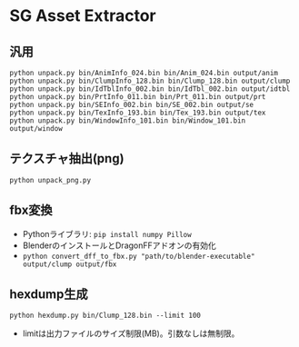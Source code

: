 # SG Asset Extractor
## 汎用
```
python unpack.py bin/AnimInfo_024.bin bin/Anim_024.bin output/anim
python unpack.py bin/ClumpInfo_128.bin bin/Clump_128.bin output/clump
python unpack.py bin/IdTblInfo_002.bin bin/IdTbl_002.bin output/idtbl
python unpack.py bin/PrtInfo_011.bin bin/Prt_011.bin output/prt
python unpack.py bin/SEInfo_002.bin bin/SE_002.bin output/se
python unpack.py bin/TexInfo_193.bin bin/Tex_193.bin output/tex
python unpack.py bin/WindowInfo_101.bin bin/Window_101.bin output/window
```

## テクスチャ抽出(png)

`python unpack_png.py`
  
## fbx変換

* Pythonライブラリ: `pip install numpy Pillow`
* BlenderのインストールとDragonFFアドオンの有効化
* `python convert_dff_to_fbx.py "path/to/blender-executable" output/clump output/fbx`

## hexdump生成

`python hexdump.py bin/Clump_128.bin --limit 100`

* limitは出力ファイルのサイズ制限(MB)。引数なしは無制限。